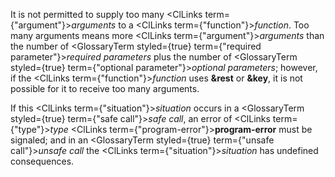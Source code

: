  



It is not permitted to supply too many <ClLinks  term={"argument"}><i>arguments</i></ClLinks> to a <ClLinks  term={"function"}><i>function</i></ClLinks>. Too many arguments means more <ClLinks  term={"argument"}><i>arguments</i></ClLinks> than the number of <GlossaryTerm styled={true} term={"required parameter"}><i>required parameters</i></GlossaryTerm> plus the number of <GlossaryTerm styled={true} term={"optional parameter"}><i>optional parameters</i></GlossaryTerm>; however, if the <ClLinks  term={"function"}><i>function</i></ClLinks> uses **&amp;rest** or **&amp;key**, it is not possible for it to receive too many arguments. 



If this <ClLinks  term={"situation"}><i>situation</i></ClLinks> occurs in a <GlossaryTerm styled={true} term={"safe call"}><i>safe call</i></GlossaryTerm>, an error of <ClLinks  term={"type"}><i>type</i></ClLinks> <ClLinks  term={"program-error"}><b>program-error</b></ClLinks> must be signaled; and in an <GlossaryTerm styled={true} term={"unsafe call"}><i>unsafe call</i></GlossaryTerm> the <ClLinks  term={"situation"}><i>situation</i></ClLinks> has undefined consequences. 



